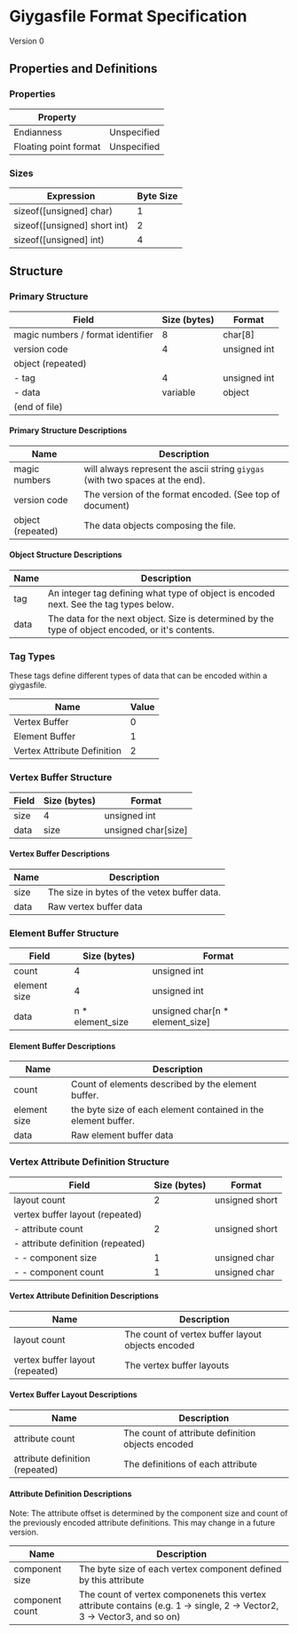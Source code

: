 # Giygasfile Format Specification
Version 0

## Properties and Definitions

### Properties
| Property                      |             |
|-------------------------------|-------------|
| Endianness                    | Unspecified |
| Floating point format         | Unspecified | 

### Sizes
| Expression                    |Byte Size |
|-------------------------------|----------|
| sizeof([unsigned] char)       |        1 |
| sizeof([unsigned] short int)  |        2 |
| sizeof([unsigned] int)        |        4 |

## Structure

### Primary Structure
| Field                              | Size (bytes)  | Format         |
|------------------------------------|---------------|----------------|
| magic numbers / format identifier  |             8 | char[8]        |
| version code                       |             4 | unsigned int   |
| object (repeated)                  |               |                |
| - tag                              |             4 | unsigned int   |
| - data                             |      variable | object         |
| (end of file)                      |               |                |

#### Primary Structure Descriptions
| Name | Description|
|-|-|
| magic numbers | will always represent the ascii string `giygas` (with two spaces at the end). |
| version code | The version of the format encoded. (See top of document) |
| object (repeated) | The data objects composing the file. 

#### Object Structure Descriptions
| Name | Description|
|-|-|
| tag | An integer tag defining what type of object is encoded next. See the tag types below. |
| data | The data for the next object. Size is determined by the type of object encoded, or it's contents. |


### Tag Types
These tags define different types of data that can be encoded within a giygasfile.

| Name                        | Value |
|-----------------------------|-------|
| Vertex Buffer               | 0     |
| Element Buffer              | 1     |
| Vertex Attribute Definition | 2     |

### Vertex Buffer Structure
| Field                              | Size (bytes)  | Format              |
|------------------------------------|---------------|---------------------|
| size                               |             4 | unsigned int        |
| data                               |          size | unsigned char[size] |

#### Vertex Buffer Descriptions
| Name | Description|
|-|-|
| size | The size in bytes of the vetex buffer data. |
| data | Raw vertex buffer data |


### Element Buffer Structure
| Field                              | Size (bytes)     | Format                          |
|------------------------------------|------------------|---------------------------------|
| count                              |                4 | unsigned int                    |
| element size                       |                4 | unsigned int                    |
| data                               | n * element_size | unsigned char[n * element_size] |

#### Element Buffer Descriptions
| Name | Description|
|-|-|
| count | Count of elements described by the element buffer. |
| element size | the byte size of each element contained in the element buffer. |
| data | Raw element buffer data |


### Vertex Attribute Definition Structure
| Field                               | Size (bytes) | Format         |
|-------------------------------------|--------------|----------------|
| layout count                        |            2 | unsigned short |
| vertex buffer layout (repeated)     |              |                |
| - attribute count                 |            2 | unsigned short |
| - attribute definition (repeated) |              |                |
| - - component size              |            1 | unsigned char  |
| - - component count             |            1 | unsigned char  |

#### Vertex Attribute Definition Descriptions
| Name | Description|
|-|-|
| layout count | The count of vertex buffer layout objects encoded |
| vertex buffer layout (repeated) | The vertex buffer layouts |

#### Vertex Buffer Layout Descriptions
| Name | Description|
|-|-|
| attribute count | The count of attribute definition objects encoded |
| attribute definition (repeated) | The definitions of each attribute |

#### Attribute Definition Descriptions
Note: The attribute offset is determined by the component size and count of the previously encoded attribute definitions. This may change in a future version.

| Name | Description|
|-|-|
| component size | The byte size of each vertex component defined by this attribute |
| component count | The count of vertex componenets this vertex attribute contains (e.g. 1 -> single, 2 -> Vector2, 3 -> Vector3, and so on)|

